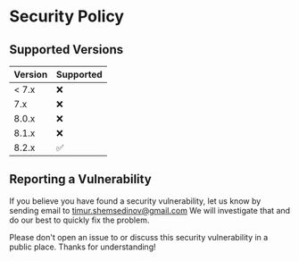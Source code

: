 # Security Policy

## Supported Versions

| Version | Supported          |
| ------- | ------------------ |
| < 7.x   | :x:                |
| 7.x     | :x:                |
| 8.0.x   | :x:                |
| 8.1.x   | :x:                |
| 8.2.x   | :white_check_mark: |

## Reporting a Vulnerability

If you believe you have found a security vulnerability, let us know by sending
email to [timur.shemsedinov@gmail.com](mailto:timur.shemsedinov@gmail.com)
We will investigate that and do our best to quickly fix the problem.

Please don't open an issue to or discuss this security vulnerability in a public
place. Thanks for understanding!

